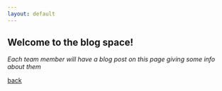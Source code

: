 ```yaml
---
layout: default 
---
```


## Welcome to the blog space! 

_Each team member will have a blog post on this page giving some info 
about them_ 

[back](./)
